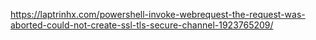 https://laptrinhx.com/powershell-invoke-webrequest-the-request-was-aborted-could-not-create-ssl-tls-secure-channel-1923765209/